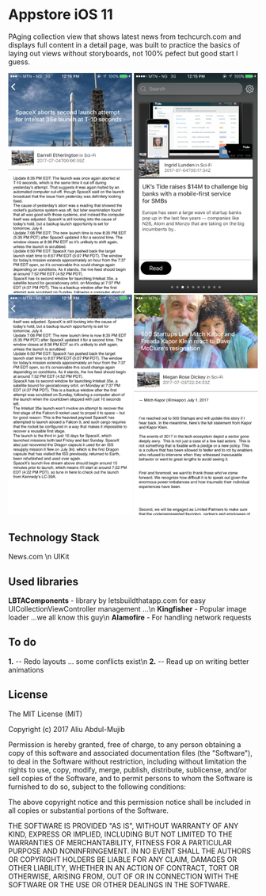 # Appstore iOS 11
PAging collection view that shows latest news from techcurch.com and displays full content in a detail page, was built to practice the basics of laying out views without storyboards, not 100% pefect but good start I guess.


<img src="Screens/1.PNG" width="250" />
<img src="Screens/2.PNG" width="250" />
<img src="Screens/3.PNG" width="250" />
<img src="Screens/4.PNG" width="250" />

## Technology Stack
News.com \n
UIKit


## Used libraries
**LBTAComponents** - library by letsbuildthatapp.com for easy UICollectionViewController management ...\n
**Kingfisher** - Popular image loader ...we all know this guy\n
**Alamofire** - For handling network requests

## To do
**1.** -- Redo layouts ... some conflicts exist\n
**2.** -- Read up on writing better animations

License
----------------

The MIT License (MIT)

Copyright (c) 2017 Aliu Abdul-Mujib

Permission is hereby granted, free of charge, to any person obtaining a copy
of this software and associated documentation files (the "Software"), to deal
in the Software without restriction, including without limitation the rights
to use, copy, modify, merge, publish, distribute, sublicense, and/or sell
copies of the Software, and to permit persons to whom the Software is
furnished to do so, subject to the following conditions:

The above copyright notice and this permission notice shall be included in all
copies or substantial portions of the Software.

THE SOFTWARE IS PROVIDED "AS IS", WITHOUT WARRANTY OF ANY KIND, EXPRESS OR
IMPLIED, INCLUDING BUT NOT LIMITED TO THE WARRANTIES OF MERCHANTABILITY,
FITNESS FOR A PARTICULAR PURPOSE AND NONINFRINGEMENT. IN NO EVENT SHALL THE
AUTHORS OR COPYRIGHT HOLDERS BE LIABLE FOR ANY CLAIM, DAMAGES OR OTHER
LIABILITY, WHETHER IN AN ACTION OF CONTRACT, TORT OR OTHERWISE, ARISING FROM,
OUT OF OR IN CONNECTION WITH THE SOFTWARE OR THE USE OR OTHER DEALINGS IN THE
SOFTWARE.
